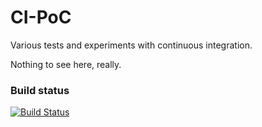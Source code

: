 CI-PoC
======

Various tests and experiments with continuous integration.

Nothing to see here, really.

### Build status
[![Build Status](https://travis-ci.org/davidcmoulton/CI-PoC.png?branch=master)](https://travis-ci.org/davidcmoulton/CI-PoC)

